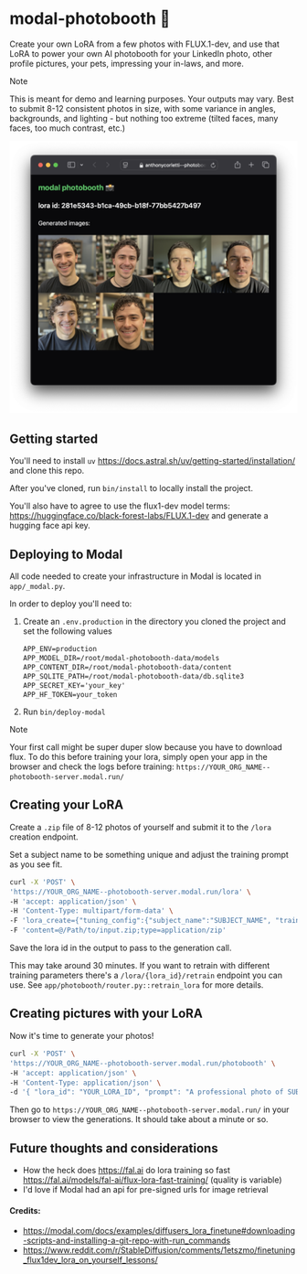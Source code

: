 # modal-photobooth 📸

Create your own LoRA from a few photos with FLUX.1-dev, and use that LoRA to power your own AI photobooth for your LinkedIn photo, other profile pictures, your pets, impressing your in-laws, and more.

> [!NOTE]
> This is meant for demo and learning purposes. Your outputs may vary. Best to submit 8-12 consistent photos in size, with some variance in angles, backgrounds, and lighting - but nothing too extreme (tilted faces, many faces, too much contrast, etc.)

![](./assets/demo-screenshot.png)

## Getting started

You'll need to install `uv` https://docs.astral.sh/uv/getting-started/installation/ and clone this repo.

After you've cloned, run `bin/install` to locally install the project.

You'll also have to agree to use the flux1-dev model terms: https://huggingface.co/black-forest-labs/FLUX.1-dev and generate a hugging face api key.

## Deploying to Modal

All code needed to create your infrastructure in Modal is located in `app/_modal.py`.

In order to deploy you'll need to:

1. Create an `.env.production` in the directory you cloned the project and set the following values

    ```
    APP_ENV=production
    APP_MODEL_DIR=/root/modal-photobooth-data/models
    APP_CONTENT_DIR=/root/modal-photobooth-data/content
    APP_SQLITE_PATH=/root/modal-photobooth-data/db.sqlite3
    APP_SECRET_KEY='your_key'
    APP_HF_TOKEN=your_token
    ```

1. Run `bin/deploy-modal`

> [!NOTE]
> Your first call might be super duper slow because you have to download flux. To do this before training your lora, simply open your app in the browser and check the logs before training: `https://YOUR_ORG_NAME--photobooth-server.modal.run/`

## Creating your LoRA

Create a `.zip` file of 8-12 photos of yourself and submit it to the `/lora` creation endpoint.

Set a subject name to be something unique and adjust the training prompt as you see fit.

```sh
curl -X 'POST' \
'https://YOUR_ORG_NAME--photobooth-server.modal.run/lora' \
-H 'accept: application/json' \
-H 'Content-Type: multipart/form-data' \
-F 'lora_create={"tuning_config":{"subject_name":"SUBJECT_NAME", "training_prompt": "A close-up photo of SUBJECT_NAME a person with distinct facial features, hair, and eyes."}}' \
-F 'content=@/Path/to/input.zip;type=application/zip'
```

Save the lora id in the output to pass to the generation call.

This may take around 30 minutes. If you want to retrain with different training parameters there's a `/lora/{lora_id}/retrain` endpoint you can use. See `app/photobooth/router.py::retrain_lora` for more details.

## Creating pictures with your LoRA

Now it's time to generate your photos!

```sh
curl -X 'POST' \
'https://YOUR_ORG_NAME--photobooth-server.modal.run/photobooth' \
-H 'accept: application/json' \
-H 'Content-Type: application/json' \
-d '{ "lora_id": "YOUR_LORA_ID", "prompt": "A professional photo of SUBJECT_NAME a 31 year old male founder wearing a black t-shirt in an office space looking at the camera.", "inference_config": {"num_inference_steps": 80, "num_images_per_prompt": 4} }'
```

Then go to `https://YOUR_ORG_NAME--photobooth-server.modal.run/` in your browser to view the generations. It should take about a minute or so.

## Future thoughts and considerations

- How the heck does https://fal.ai do lora training so fast https://fal.ai/models/fal-ai/flux-lora-fast-training/ (quality is variable)
- I'd love if Modal had an api for pre-signed urls for image retrieval

#### Credits:
- https://modal.com/docs/examples/diffusers_lora_finetune#downloading-scripts-and-installing-a-git-repo-with-run_commands
- https://www.reddit.com/r/StableDiffusion/comments/1etszmo/finetuning_flux1dev_lora_on_yourself_lessons/
